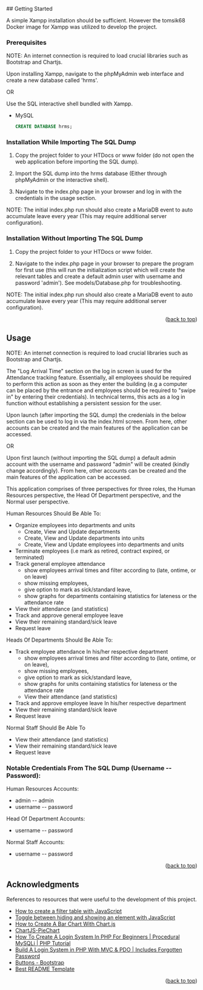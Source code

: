 <div id="top"></div>

<!-- PROJECT LOGO -->
<br />
<!-- GETTING STARTED -->
## Getting Started

A simple Xampp installation should be sufficient. However the tomsik68 Docker image for Xampp was utilized to develop the project.

### Prerequisites

NOTE: An internet connection is required to load crucial libraries such as Bootstrap and Chartjs.

Upon installing Xampp, navigate to the phpMyAdmin web interface and create a new database called 'hrms'.

OR

Use the SQL interactive shell bundled with Xampp.
* MySQL
  ```sql
  CREATE DATABASE hrms;
  ```

### Installation While Importing The SQL Dump

1. Copy the project folder to your HTDocs or www folder (do not open the web application before importing the SQL dump). 

2. Import the SQL dump into the hrms database (Either through phpMyAdmin or the interactive shell).

3. Navigate to the index.php page in your browser and log in with the credentials in the usage section.

NOTE: The initial index.php run should also create a MariaDB event to auto accumulate leave every year (This may require additional server configuration).

### Installation Without Importing The SQL Dump

1. Copy the project folder to your HTDocs or www folder. 

2. Navigate to the index.php page in your browser to prepare the program for first use (this will run the initialization script which will create the relevant tables and create a default admin user with username and password 'admin'). See models/Database.php for troubleshooting.

NOTE: The initial index.php run should also create a MariaDB event to auto accumulate leave every year (This may require additional server configuration). 


<p align="right">(<a href="#top">back to top</a>)</p>


<!-- USAGE EXAMPLES -->
## Usage

NOTE: An internet connection is required to load crucial libraries such as Bootstrap and Chartjs.

The "Log Arrival Time" section on the log in screen is used for the Attendance tracking feature. Essentially, all employees should be required to perform this action as soon as they enter the building (e.g a computer can be placed by the entrance and employees should be required to "swipe in" by entering their credentials). In technical terms, this acts as a log in function without establishing a persistent session for the user. 

Upon launch (after importing the SQL dump) the credenials in the below section can be used to log in via the index.html screen. From here, other accounts can be created and the main features of the application can be accessed.

OR

Upon first launch (without importing the SQL dump) a default admin account with the username and password "admin" will be created (kindly change accordingly). From here, other accounts can be created and the main features of the application can be accessed.

This application comprises of three perspectives for three roles, the Human Resources perspective, the Head Of Department perspective, and the Normal user perspective.

Human Resources Should Be Able To:
* Organize employees into departments and units
  * Create, View and Update departments 
  * Create, View and Update departments into units
  * Create, View and Update employees into departments and units
* Terminate employees (i.e mark as retired, contract expired, or terminated)
* Track general employee attendance 
	* show employees arrival times and filter according to (late, ontime, or on leave) 
	* show missing employees, 
	* give option to mark as sick/standard leave, 
	* show graphs for departments containing statistics for lateness or the attendance rate
* View their attendance (and statistics)
* Track and approve general employee leave
* View their remaining standard/sick leave
* Request leave 

Heads Of Departments Should Be Able To:
* Track employee attendance In his/her respective department  
	* show employees arrival times and filter according to (late, ontime, or on leave), 
	* show missing employees, 
	* give option to mark as sick/standard leave, 
	* show graphs for units containing statistics for lateness or the attendance rate
  * View their attendance (and statistics)
* Track and approve employee leave In his/her respective department
* View their remaining standard/sick leave
* Request leave  

Normal Staff Should Be Able To
* View their attendance (and statistics)
* View their remaining standard/sick leave 
* Request leave  

### Notable Credentials From The SQL Dump (Username -- Password):

Human Resources Accounts:
* admin -- admin
* username -- password

Head Of Department Accounts:
* username -- password

Normal Staff Accounts:
* username -- password

<p align="right">(<a href="#top">back to top</a>)</p>


<!-- ACKNOWLEDGMENTS -->
## Acknowledgments

References to resources that were useful to the development of this project.

* [How to create a filter table with JavaScript](https://www.w3schools.com/howto/tryit.asp?filename=tryhow_js_filter_table)
* [Toggle between hiding and showing an element with JavaScript](https://www.w3schools.com/howto/tryit.asp?filename=tryhow_js_toggle_hide_show)
* [How to Create A Bar Chart With Chart.js](https://www.w3schools.com/js/tryit.asp?filename=tryai_chartjs_bars_colors_more)
* [ChartJS-PieChart](https://github.com/WebDevSHORTS/ChartJS-PieChart/blob/master/js/script.js)
* [How To Create A Login System In PHP For Beginners | Procedural MySQLi | PHP Tutorial](https://www.youtube.com/watch?v=gCo6JqGMi30)
* [Build A Login System in PHP With MVC & PDO | Includes Forgotten Password](https://www.youtube.com/watch?v=lSVGLzGBEe0)
* [Buttons - Bootstrap](https://getbootstrap.com/docs/4.0/components/buttons/)
* [Best README Template](https://github.com/othneildrew/Best-README-Template/blob/master/README.md)

<p align="right">(<a href="#top">back to top</a>)</p>


